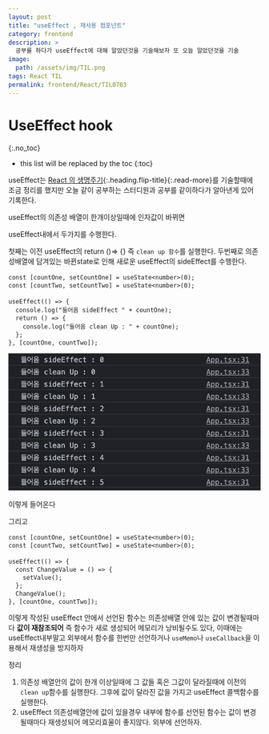 ```yaml
---
layout: post
title: "useEffect , 재사용 컴포넌트"
category: frontend
description: >
  공부를 하다가 useEffect에 대해 알았던것을 기술해보자 또 오늘 알았던것을 기술
image:
  path: /assets/img/TIL.png
tags: React TIL
permalink: frontend/React/TIL0703
---
```


# UseEffect hook
{:.no_toc}

* this list will be replaced by the toc
{:toc}


useEffect는 [React 의 생명주기](./2023-06-24-ReactLifeCycle.markdown){:.heading.flip-title}{:.read-more}를 기술할때에 조금 정리를 했지만
오늘 같이 공부하는 스터디원과 공부를 같이하다가 알아낸게 있어 기록한다.

<!--more-->

useEffect의 의존성 배열이 한개이상일때에 인자값이 바뀌면

useEffect내에서 두가지를 수행한다.

첫째는 이전 useEffect의 return ()=> {} 즉 `clean up 함수`를 실행한다.
두번째로 의존성배열에 담겨있는 바뀐state로 인해 새로운 useEffect의 sideEffect를 수행한다.

```tsx
const [countOne, setCountOne] = useState<number>(0);
const [countTwo, setCountTwo] = useState<number>(0);

useEffect(() => {
  console.log("들어옴 sideEffect " + countOne);
  return () => {
    console.log("들어옴 clean Up : " + countOne);
  };
}, [countOne, countTwo]);
```

![콘솔](../../../assets/img/frontend/TIL0703.png)

이렇게 들어온다

그리고

```tsx
const [countOne, setCountOne] = useState<number>(0);
const [countTwo, setCountTwo] = useState<number>(0);

useEffect(() => {
  const ChangeValue = () => {
    setValue();
  };
  ChangeValue();
}, [countOne, countTwo]);
```

이렇게 작성된 useEffect 안에서 선언된 함수는 의존성배열 안에 있는 값이 변경될때마다
**값이 재참조되어** 즉 함수가 새로 생성되어 메모리가 낭비될수도 있다,
이때에는 useEffect내부말고 외부에서 함수를 한번만 선언하거나 `useMemo`나 `useCallback`을 이용해서
재생성을 방지하자

정리

1. 의존성 배열안의 값이 한개 이상일때에 그 값들 혹은 그값이 달라질때에 이전의 `clean up`함수를 실행한다. 그후에 값이 달라진 값을 가지고 useEffect 콜백함수를 실행한다.
2. useEffect 의존성배열안에 값이 있을경우 내부에 함수를 선언된 함수는 값이 변경될때마다 재생성되어 메모리효울이 좋지않다. 외부에 선언하자.


